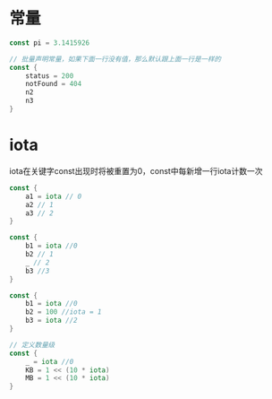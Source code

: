 # 常量

```go
const pi = 3.1415926

// 批量声明常量，如果下面一行没有值，那么默认跟上面一行是一样的
const {
    status = 200
    notFound = 404
    n2
    n3
}
```

# iota
iota在关键字const出现时将被重置为0，const中每新增一行iota计数一次

```go
const {
    a1 = iota // 0
    a2 // 1
    a3 // 2
}

const {
    b1 = iota //0
    b2 // 1
    _ // 2
    b3 //3
}

const {
    b1 = iota //0
    b2 = 100 //iota = 1
    b3 = iota //2
}

// 定义数量级
const {
    _ = iota //0
    KB = 1 << (10 * iota)
    MB = 1 << (10 * iota)
}